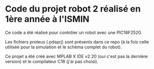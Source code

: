 # Code du projet robot 2 réalisé en 1ère année à l'ISMIN

Ce code a été réalisé pour contrôler un robot avec une PIC18F2520.

Les fichiers proteus (.pdsprj) sont présents dans ce repo (à la fois celle utilisée pour la simulation et le schéma complet du robot).

Ce projet a été créé avec MPLAB X IDE v2.20 (oui c'est pas la dernière version) et le compilateur C18 (j'ai pas choisi).